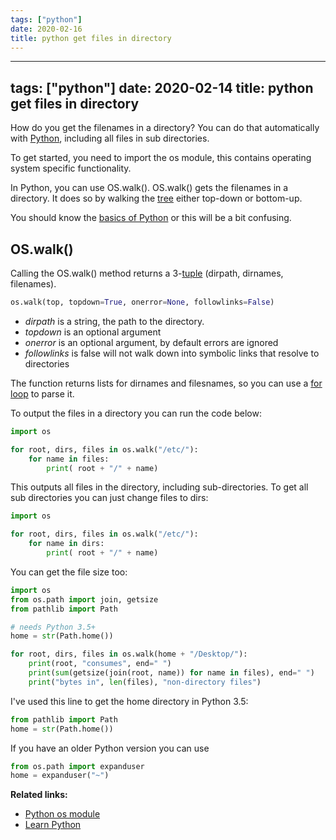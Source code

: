 ```yaml
---
tags: ["python"]
date: 2020-02-16
title: python get files in directory
---
```

---
tags: ["python"]
date: 2020-02-14
title: python get files in directory
---
How do you get the filenames in a directory? You can do that automatically with <a href="https://python.org/">Python</a>, including all files in sub directories.

To get started, you need to import the os module, this contains operating system specific functionality.

In Python, you can use OS.walk(). OS.walk() gets the filenames in a directory. It does so by walking the <a href="https://pythonspot.com/python-tree/">tree</a> either top-down or bottom-up.

You should know the <a href="https://pythonbasics.org">basics of Python</a> or this will be a bit confusing.

## OS.walk()

Calling the OS.walk() method returns a 3-<a href="https://pythonspot.com/python-tuples/">tuple</a> (dirpath, dirnames, filenames).

```python
os.walk(top, topdown=True, onerror=None, followlinks=False)
```

* *dirpath* is a string, the path to the directory. 
* *topdown* is an optional argument
* *onerror* is an optional argument, by default errors are ignored
* *followlinks* is false will not walk down into symbolic links that resolve to directories

The function returns lists for dirnames and filesnames, so you can use a <a href="https://pythonbasics.org/for-loops/">for loop</a> to parse it.

To output the files in a directory you can run the code below:

```python
import os

for root, dirs, files in os.walk("/etc/"):
    for name in files:
        print( root + "/" + name)
```

This outputs all files in the directory, including sub-directories. To get all sub directories you can just change files to dirs:

```python
import os

for root, dirs, files in os.walk("/etc/"):
    for name in dirs:
        print( root + "/" + name)
```

You can get the file size too:

```python
import os
from os.path import join, getsize
from pathlib import Path

# needs Python 3.5+
home = str(Path.home())

for root, dirs, files in os.walk(home + "/Desktop/"):
    print(root, "consumes", end=" ")
    print(sum(getsize(join(root, name)) for name in files), end=" ")
    print("bytes in", len(files), "non-directory files")
```

I've used this line to get the home directory in Python 3.5:

```python
from pathlib import Path
home = str(Path.home())
```

If you have an older Python version you can use

```python
from os.path import expanduser
home = expanduser("~")
```

**Related links:**
* <a href="https://docs.python.org/3/library/os.html">Python os module</a>
* <a href="https://pythonbasics.org/">Learn Python</a>
